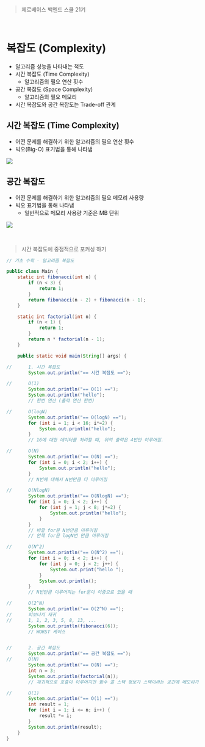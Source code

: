 > 제로베이스 백엔드 스쿨 21기

</br>

# 복잡도 (Complexity)

- 알고리즘 성능을 나타내는 척도
- 시간 복잡도 (Time Complexity)
  - 알고리즘의 필요 연산 횟수
- 공간 복잡도 (Space Complexity)
  - 알고리즘의 필요 메모리
- 시간 복잡도와 공간 복잡도는 Trade-off 관계

## 시간 복잡도 (Time Complexity)

- 어떤 문제를 해결하기 위한 알고리즘의 필요 연산 횟수
- 빅오(Big-O) 표기법을 통해 나타냄

![](https://velog.velcdn.com/images/yezanee/post/398ef4a2-152a-4ada-9045-cef088befcd7/image.png)

## 공간 복잡도

- 어떤 문제를 해결하기 위한 알고리즘의 필요 메모리 사용량
- 빅오 표기법을 통해 나타냄
  - 일반적으로 메모리 사용량 기준은 MB 단위
  
![](https://velog.velcdn.com/images/yezanee/post/cd8de277-c895-441a-83c7-a7b69d4071c1/image.png)

</br>

> 시간 복잡도에 중점적으로 포커싱 하기

```java
// 기초 수학 - 알고리즘 복잡도

public class Main {
    static int fibonacci(int n) {
        if (n < 3) {
            return 1;
        }
        return fibonacci(n - 2) + fibonacci(n - 1);
    }

    static int factorial(int n) {
        if (n < 1) {
            return 1;
        }
        return n * factorial(n - 1);
    }

    public static void main(String[] args) {

//      1. 시간 복잡도
        System.out.println("== 시간 복잡도 ==");

//      O(1)
        System.out.println("== O(1) ==");
        System.out.println("hello");
        // 한번 연산 (출력 연산 한번)

//      O(logN)
        System.out.println("== O(logN) ==");
        for (int i = 1; i < 16; i*=2) {
            System.out.println("hello");
        }
        // 16에 대한 데이터를 처리할 때, 위의 출력은 4번만 이루어짐.

//      O(N)
        System.out.println("== O(N) ==");
        for (int i = 0; i < 2; i++) {
            System.out.println("hello");
        }
        // N번에 대해서 N번만큼 다 이루어짐

//      O(NlogN)
        System.out.println("== O(NlogN) ==");
        for (int i = 0; i < 2; i++) {
            for (int j = 1; j < 8; j*=2) {
                System.out.println("hello");
            }
        }
        // 바깥 for문 N번만큼 이루어짐
        // 안쪽 for문 logN번 만큼 이루어짐

//      O(N^2)
        System.out.println("== O(N^2) ==");
        for (int i = 0; i < 2; i++) {
            for (int j = 0; j < 2; j++) {
                System.out.print("hello ");
            }
            System.out.println();
        }
        // N번만큼 이루어지는 for문이 이중으로 있을 때

//      O(2^N)
        System.out.println("== O(2^N) ==");
//      피보나치 재귀
//      1, 1, 2, 3, 5, 8, 13, ...
        System.out.println(fibonacci(6));
        // WORST 케이스


//      2. 공간 복잡도
        System.out.println("== 공간 복잡도 ==");
//      O(N)
        System.out.println("== O(N) ==");
        int n = 3;
        System.out.println(factorial(n));
        // 재귀적으로 호출이 이루어지면 함수 콜 스택 정보가 스택이라는 공간에 메모리가 쌓임

//      O(1)
        System.out.println("== O(1) ==");
        int result = 1;
        for (int i = 1; i <= n; i++) {
            result *= i;
        }
        System.out.println(result);
    }
}
```
